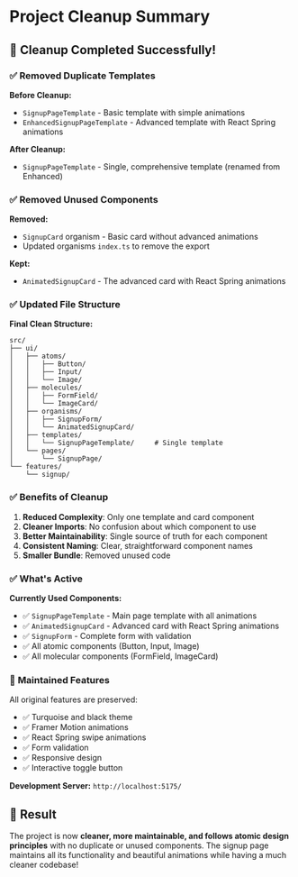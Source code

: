# Project Cleanup Summary

## 🧹 **Cleanup Completed Successfully!**

### ✅ **Removed Duplicate Templates**

**Before Cleanup:**
- `SignupPageTemplate` - Basic template with simple animations
- `EnhancedSignupPageTemplate` - Advanced template with React Spring animations

**After Cleanup:**
- `SignupPageTemplate` - Single, comprehensive template (renamed from Enhanced)

### ✅ **Removed Unused Components**

**Removed:**
- `SignupCard` organism - Basic card without advanced animations
- Updated organisms `index.ts` to remove the export

**Kept:**
- `AnimatedSignupCard` - The advanced card with React Spring animations

### ✅ **Updated File Structure**

**Final Clean Structure:**
```
src/
├── ui/
│   ├── atoms/
│   │   ├── Button/
│   │   ├── Input/
│   │   └── Image/
│   ├── molecules/
│   │   ├── FormField/
│   │   └── ImageCard/
│   ├── organisms/
│   │   ├── SignupForm/
│   │   └── AnimatedSignupCard/
│   ├── templates/
│   │   └── SignupPageTemplate/     # Single template
│   └── pages/
│       └── SignupPage/
└── features/
    └── signup/
```

### ✅ **Benefits of Cleanup**

1. **Reduced Complexity**: Only one template and card component
2. **Cleaner Imports**: No confusion about which component to use
3. **Better Maintainability**: Single source of truth for each component
4. **Consistent Naming**: Clear, straightforward component names
5. **Smaller Bundle**: Removed unused code

### ✅ **What's Active**

**Currently Used Components:**
- ✅ `SignupPageTemplate` - Main page template with all animations
- ✅ `AnimatedSignupCard` - Advanced card with React Spring animations
- ✅ `SignupForm` - Complete form with validation
- ✅ All atomic components (Button, Input, Image)
- ✅ All molecular components (FormField, ImageCard)

### 🎨 **Maintained Features**

All original features are preserved:
- ✅ Turquoise and black theme
- ✅ Framer Motion animations
- ✅ React Spring swipe animations
- ✅ Form validation
- ✅ Responsive design
- ✅ Interactive toggle button

**Development Server:** `http://localhost:5175/`

## 🎯 **Result**

The project is now **cleaner, more maintainable, and follows atomic design principles** with no duplicate or unused components. The signup page maintains all its functionality and beautiful animations while having a much cleaner codebase!
